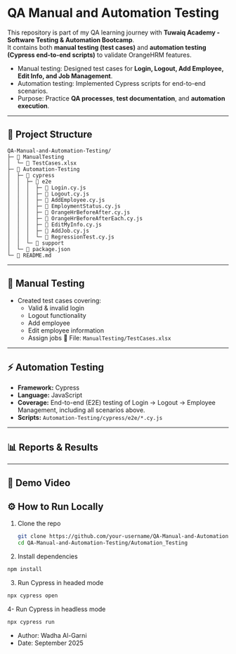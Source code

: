 # QA Manual and Automation Testing
This repository is part of my QA learning journey with **Tuwaiq Academy - Software Testing & Automation Bootcamp**.  
It contains both **manual testing (test cases)** and **automation testing (Cypress end-to-end scripts)** to validate OrangeHRM features.

- Manual testing: Designed test cases for **Login, Logout, Add Employee, Edit Info, and Job Management**.  
- Automation testing: Implemented Cypress scripts for end-to-end scenarios.  
- Purpose: Practice **QA processes**, **test documentation**, and **automation execution**.

---

## 📁 Project Structure

```plaintext
QA-Manual-and-Automation-Testing/
├─ 📁 ManualTesting
│  └─ 📄 TestCases.xlsx
├─ 📁 Automation-Testing
│  ├─ 📁 cypress
│  │  ├─ 📁 e2e
│  │  │  ├─ 📄 Login.cy.js
│  │  │  ├─ 📄 Logout.cy.js
│  │  │  ├─ 📄 AddEmployee.cy.js
│  │  │  ├─ 📄 EmploymentStatus.cy.js
│  │  │  ├─ 📄 OrangeHrBeforeAfter.cy.js
│  │  │  ├─ 📄 OrangeHrBeforeAfterEach.cy.js
│  │  │  ├─ 📄 EditMyInfo.cy.js
│  │  │  ├─ 📄 AddJob.cy.js
│  │  │  └─ 📄 RegressionTest.cy.js
│  │  └─ 📁 support
│  └─ 📄 package.json
└─ 📄 README.md
```

---
## 📝 Manual Testing
- Created test cases covering:
  - Valid & invalid login  
  - Logout functionality  
  - Add employee  
  - Edit employee information  
  - Assign jobs
📄 File: `ManualTesting/TestCases.xlsx`

---

## ⚡ Automation Testing

- **Framework:** Cypress  
- **Language:** JavaScript  
- **Coverage:** End-to-end (E2E) testing of Login → Logout → Employee Management, including all scenarios above.  
- **Scripts:** `Automation-Testing/cypress/e2e/*.cy.js`

---
## 📊 Reports & Results

---
## 🎥 Demo Video

##  ⚙️ How to Run Locally
1. Clone the repo  
   ```bash
   git clone https://github.com/your-username/QA-Manual-and-Automation-Testing.git
   cd QA-Manual-and-Automation-Testing/Automation_Testing
   ```
2. Install dependencies
```bash
npm install
```
3. Run Cypress in headed mode
 ```bash
npx cypress open
```
4- Run Cypress in headless mode
 ```bash
npx cypress run
```
- Author: Wadha Al-Garni
- Date: September 2025


            
